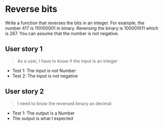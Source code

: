 # Reverse bits

Write a function that reverses the bits in an integer.
For example, the number 417 is 110100001 in binary. Reversing the binary is 100001011 which is 267.
You can assume that the number is not negative.

## User story 1

> As a user, I have to know if the input is an integer

- Test 1: The input is not Number
- Test 2: The input is not negative

## User story 2

> I need to know the reversed binary as decimal

- Test 1: The output is a Number
- The output is what I expected
